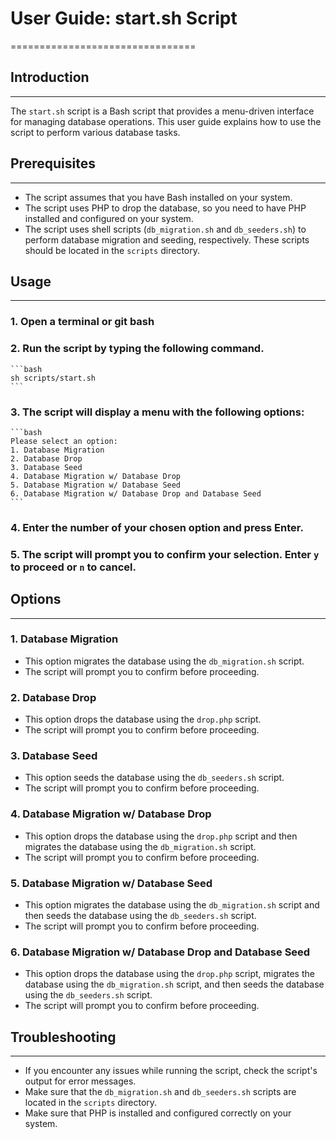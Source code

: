 # User Guide: start.sh Script

================================

## Introduction

---

The `start.sh` script is a Bash script that provides a menu-driven interface for managing database operations. This user guide explains how to use the script to perform various database tasks.

## Prerequisites

---

- The script assumes that you have Bash installed on your system.
- The script uses PHP to drop the database, so you need to have PHP installed and configured on your system.
- The script uses shell scripts (`db_migration.sh` and `db_seeders.sh`) to perform database migration and seeding, respectively. These scripts should be located in the `scripts` directory.

## Usage

---

### 1. Open a terminal or git bash

### 2. Run the script by typing the following command.

    ```bash
    sh scripts/start.sh
    ```

### 3. The script will display a menu with the following options:

    ```bash
    Please select an option:
    1. Database Migration
    2. Database Drop
    3. Database Seed
    4. Database Migration w/ Database Drop
    5. Database Migration w/ Database Seed
    6. Database Migration w/ Database Drop and Database Seed
    ```

### 4. Enter the number of your chosen option and press Enter.

### 5. The script will prompt you to confirm your selection. Enter `y` to proceed or `n` to cancel.

## Options

---

### 1. Database Migration

- This option migrates the database using the `db_migration.sh` script.
- The script will prompt you to confirm before proceeding.

### 2. Database Drop

- This option drops the database using the `drop.php` script.
- The script will prompt you to confirm before proceeding.

### 3. Database Seed

- This option seeds the database using the `db_seeders.sh` script.
- The script will prompt you to confirm before proceeding.

### 4. Database Migration w/ Database Drop

- This option drops the database using the `drop.php` script and then migrates the database using the `db_migration.sh` script.
- The script will prompt you to confirm before proceeding.

### 5. Database Migration w/ Database Seed

- This option migrates the database using the `db_migration.sh` script and then seeds the database using the `db_seeders.sh` script.
- The script will prompt you to confirm before proceeding.

### 6. Database Migration w/ Database Drop and Database Seed

- This option drops the database using the `drop.php` script, migrates the database using the `db_migration.sh` script, and then seeds the database using the `db_seeders.sh` script.
- The script will prompt you to confirm before proceeding.

## Troubleshooting

---

- If you encounter any issues while running the script, check the script's output for error messages.
- Make sure that the `db_migration.sh` and `db_seeders.sh` scripts are located in the `scripts` directory.
- Make sure that PHP is installed and configured correctly on your system.
